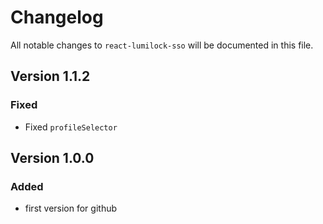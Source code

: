 # Changelog

All notable changes to `react-lumilock-sso` will be documented in this file.

## Version 1.1.2

### Fixed
 - Fixed `profileSelector`

## Version 1.0.0

### Added
 - first version for github